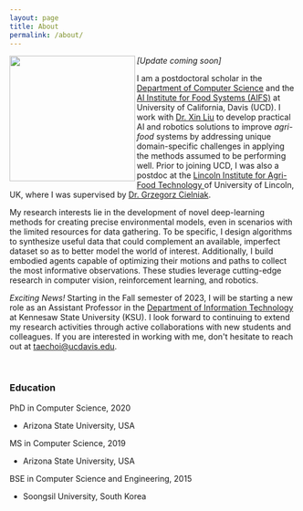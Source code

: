 ```yaml
---
layout: page
title: About
permalink: /about/
---
```


<!-- ![Profile](/images/profile_chicago_small.jpg) -->
<img align="left" width="220" src="../images/lincoln.jpg">
<!-- <img align="left" width="220" src="../images/chicago.jpg"> -->


<!-- <span style="color:red">[*Major update coming soon ...*]</span>. -->
*[Update coming soon]*

I am a postdoctoral scholar in the [Department of Computer Science](https://cs.ucdavis.edu/) and 
the [AI Institute for Food Systems (AIFS)](https://aifs.ucdavis.edu/) at University of California, Davis (UCD). 
I work with [Dr. Xin Liu](https://xinliu.engineering.ucdavis.edu) to develop practical AI and robotics solutions to improve *agri-food* systems by addressing unique domain-specific challenges in applying the methods assumed to be performing well. 
Prior to joining UCD, I was also a postdoc at the [Lincoln Institute for Agri-Food Technology
](https://www.lincoln.ac.uk/liat/) of University of Lincoln, UK, where I was supervised by [Dr. Grzegorz Cielniak](https://staff.lincoln.ac.uk/gcielniak). 

My research interests lie in the development of novel deep-learning methods for creating precise environmental models, even in scenarios with the limited resources for data gathering. 
To be specific, I design algorithms to synthesize useful data that could complement an available, imperfect dataset so as to better model the world of interest. 
Additionally, I build embodied agents capable of optimizing their motions and paths to collect the most informative observations. 
These studies leverage cutting-edge research in computer vision, reinforcement learning, and robotics. 

*Exciting News!* Starting in the Fall semester of 2023, I will be starting a new role as an Assistant Professor in the [Department of Information Technology](https://ccse.kennesaw.edu) at Kennesaw State University (KSU). 
I look forward to continuing to extend my research activities through active collaborations with new students and colleagues. 
If you are interested in working with me, don't hesitate to reach out at [taechoi@ucdavis.edu](mailto:taechoi@ucdavis.edu).

<br />

### Education

PhD in Computer Science, 2020
- Arizona State University, USA

MS in Computer Science, 2019
- Arizona State University, USA

BSE in Computer Science and Engineering, 2015
- Soongsil University, South Korea

<!-- we believe that *agri-robotics* will be one of the most important 
fields in the near future, and so, we are working to identify the unique challenges and limitations in traditional approaches to propose new, better solutions.
In this research direction, I design mobile robots that can *learn* from data to perform useful decisions in various scenarios &mdash; navigation to right positions, detection of environmental anomaly, or cooperation of robot teammates. 
I am aware of the struggles of current state-of-the-art approaches to robotic learning in scenarios where learned knowledge has to *continuously generalize* or *adjust* to new environments, or to be *clearly explained* in the human-understandable manner; these challenges may actually become even more severe if the focal system scales up to operate a large number of robots simultaneously for the tasks.
Thus, I am very happy to be part of the AI/Robotics community to invent novel solutions to bring real robots to our physical lives as early as possible, and for doing that, I am also actively looking for new collaborations. -->

<!-- Prior to the current position, I was a postdoc at the [Lincoln Institute for Agri-Food Technology
](https://www.lincoln.ac.uk/liat/) of University of Lincoln, UK, where [Dr. Grzegorz Cielniak](https://staff.lincoln.ac.uk/gcielniak) was my supervisor. 
Before that, I finished my PhD in Computer Science at Arizona State University in 2020, under the supervision of [Dr. Theodore (Ted) Pavlic](https://isearch.asu.edu/profile/1995237).  -->
<!-- You can check out my dissertation [here](https://search.proquest.com/openview/315da7f3afc6956f0befeee8568d5246/1?pq-origsite=gscholar&cbl=18750&diss=y), in which I primarily proposed the interesting view of multi-agent systems as a monolithic agent to predict useful global properties from local observations for decision making.
I utilized not only multi-robot teams but ant colonies (*Not ant colony optimization! Real ants!* 🐜) as testbeds to validate AI systems under realistic constraints. 
In fact, the ASU Graduate College recognized the significance of this research to provide the *Completion Fellowship* &mdash; a full financial support for my last semesters &mdash; while I was finalizing it. 
I still have some ongoing works as interesting extensions, and I will also try to post the updates in this website. -->
<!-- I am always watching all my communication channels. Please feel free to reach out through any method you can find below, if you would like to discuss anything. Thanks! -->
